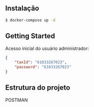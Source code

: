 ## Instalação

```bash
$ docker-compose up -d
```

## Getting Started

Acesso inicial do usuário administrador:

```json
{
    "taxId": "61033267023",
    "password": "61033267023"
}
```

## Estrutura do projeto
 POSTMAN
